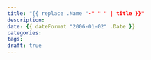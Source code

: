 ```yaml
---
title: "{{ replace .Name "-" " " | title }}"
description:
date: {{ dateFormat "2006-01-02" .Date }}
categories:
tags:
draft: true
---
```


